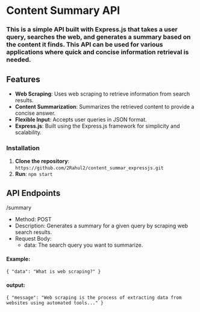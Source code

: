 # Content Summary API
### This is a simple API built with Express.js that takes a user query, searches the web, and generates a summary based on the content it finds. This API can be used for various applications where quick and concise information retrieval is needed.
## Features
- **Web Scraping**: Uses web scraping to retrieve information from search results.
- **Content Summarization**: Summarizes the retrieved content to provide a concise answer.
- **Flexible Input**: Accepts user queries in JSON format.
- **Express.js**: Built using the Express.js framework for simplicity and scalability.

### Installation

1. **Clone the repository**:
   `https://github.com/2Rahul2/content_summar_expressjs.git`
2. **Run**:
   `npm start`
## API Endpoints
/summary
- Method: POST
- Description: Generates a summary for a given query by scraping web search results.
- Request Body:
  - data: The search query you want to summarize.
#### Example:
`{
  "data": "What is web scraping?"
}`
#### output:
`{
  "message": "Web scraping is the process of extracting data from websites using automated tools..."
}`

